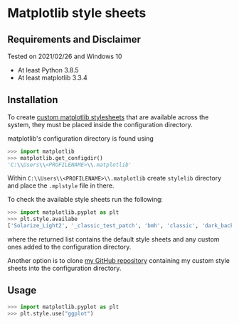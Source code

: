 # Matplotlib style sheets

## Requirements and Disclaimer
Tested on 2021/02/26 and Windows 10

- At least Python 3.8.5
- At least matplotlib 3.3.4

## Installation
To create [custom matplotlib stylesheets](https://matplotlib.org/stable/tutorials/introductory/customizing.html) that are available across the system, they must be placed inside the configuration directory.



matplotlib's configuration directory is found using

```python
>>> import matplotlib
>>> matplotlib.get_configdir()
'C:\\Users\\<PROFILENAME>\\.matplotlib'
```

Within `C:\\Users\\<PROFILENAME>\\.matplotlib` create `stylelib` directory and place the `.mplstyle` file in there.

To check the available style sheets run the following:

```python
>>> import matplotlib.pyplot as plt
>>> plt.style.availabe
['Solarize_Light2', '_classic_test_patch', 'bmh', 'classic', 'dark_background', 'fast', 'fivethirtyeight', 'ggplot', 'grayscale', 'jupyter_notebooks', 'seaborn', 'seaborn-bright', 'seaborn-colorblind', 'seaborn-dark', 'seaborn-dark-palette', 'seaborn-darkgrid', 'seaborn-deep', 'seaborn-muted', 'seaborn-notebook', 'seaborn-paper', 'seaborn-pastel', 'seaborn-poster', 'seaborn-talk', 'seaborn-ticks', 'seaborn-white', 'seaborn-whitegrid', 'tableau-colorblind10']
```

where the returned list contains the default style sheets and any custom ones added to the configuration directory.


Another option is to clone [my GitHub repository](https://github.com/TobyBi/stylelib) containing my custom style sheets into the configuration directory.


## Usage

```python
>>> import matplotlib.pyplot as plt
>>> plt.style.use("ggplot")
```